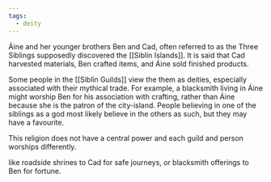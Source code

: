 ```yaml
---
tags:
  - deity
---
```


Áine and her younger brothers Ben and Cad, often referred to as the Three Siblings supposedly discovered the [[Siblín Islands]]. It is said that Cad harvested materials, Ben crafted items, and Áine sold finished products. 

Some people in the [[Siblín Guilds]] view the them as deities, especially associated with their mythical trade. For example, a blacksmith living in Áine might worship Ben for his association with crafting, rather than Áine because she is the patron of the city-island. People believing in one of the siblings as a god most likely believe in the others as such, but they may have a favourite.

This religion does not have a central power and each guild and person worships differently.

like roadside shrines to Cad for safe journeys, or blacksmith offerings to Ben for fortune.

